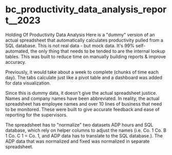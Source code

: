 # bc_productivity_data_analysis_report__2023
Holding Of Productivity Data Analysis 
Here is a "dummy" version of an actual spreadsheet that automatically calculates productivity pulled from a SQL database. This is not real data - but mock data. It's 99% self-automated, the only thing that needs to be tended to are the internal lookup tables. This was built to reduce time on manually building reports & improve accuracy.

Previously, it would take about a week to complete (chunks of time each day). The tabs calculate just like a pivot table and a dashboard was added for data visualization.

Since this is dummy data, it doesn't give the actual spreadsheet justice.  Names and company names have been abbreviated. In reality, the actual spreadsheet has employee names and over 10 lines of business that need to be monitored. These were built to give accurate feedback and ease of reporting for the supervisors.

The spreadsheet has to "normalize" two datasets ADP hours and SQL database, which rely on helper columns to adjust the names (i.e. Co. 1 Co. B 1 Co. C 1 = Co. 1, and ADP data has to translate to the SQL database.). The ADP data that was normalized and fixed was normalized in separate spreadsheet.
